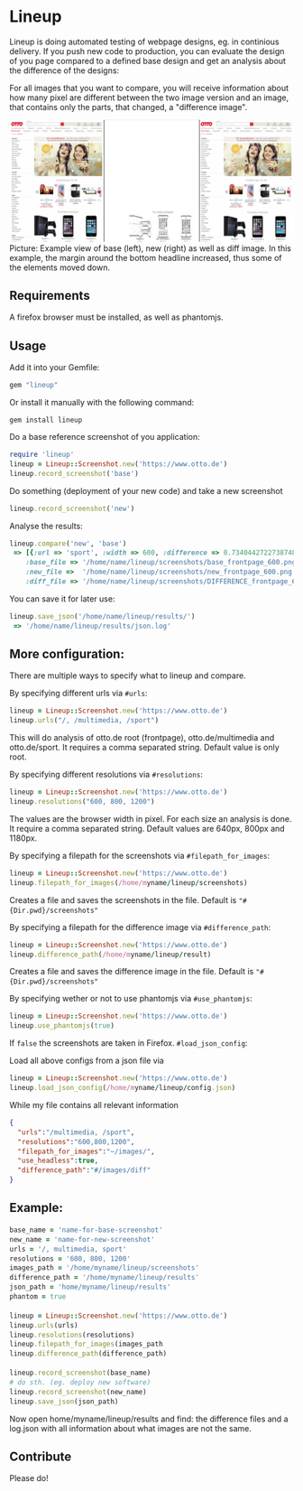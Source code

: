 # Lineup

Lineup is doing automated testing of webpage designs, eg. in continious delivery.
If you push new code to production, you can evaluate the design of you page compared to a defined base design and
get an analysis about the difference of the designs:

For all images that you want to compare, you will receive information about how many pixel are different
between the two image version and an image, that contains only the parts, that changed, a "difference image".

![Example view of base (left), new (right) as well as diff image.](doc/example.png)
Picture: Example view of base (left), new (right) as well as diff image. In this example, the margin around the bottom headline increased,
thus some of the elements moved down.

## Requirements

A firefox browser must be installed, as well as phantomjs.

## Usage

Add it into your Gemfile:
````ruby
gem "lineup"
````

Or install it manually with the following command:
````
gem install lineup
````

Do a base reference screenshot of you application:
````ruby
require 'lineup'
lineup = Lineup::Screenshot.new('https://www.otto.de')
lineup.record_screenshot('base')
````

Do something (deployment of your new code) and take a new screenshot
````ruby
lineup.record_screenshot('new')
````

Analyse the results:
````ruby
lineup.compare('new', 'base')
 => [{:url => 'sport', :width => 600, :difference => 0.7340442722738748,
    :base_file => '/home/name/lineup/screenshots/base_frontpage_600.png'
    :new_file =>  '/home/name/lineup/screenshots/new_frontpage_600.png'
    :diff_file => '/home/name/lineup/screenshots/DIFFERENCE_frontpage_600.png' }]
````

You can save it for later use:
````ruby
lineup.save_json('/home/name/lineup/results/')
 => '/home/name/lineup/results/json.log'
````

## More configuration:

There are multiple ways to specify what to lineup and compare.

By specifying different urls via ````#urls````:
````ruby
lineup = Lineup::Screenshot.new('https://www.otto.de')
lineup.urls("/, /multimedia, /sport")
````
This will do analysis of otto.de root (frontpage), otto.de/multimedia and otto.de/sport.
It requires a comma separated string. Default value is only root.

By specifying different resolutions via ````#resolutions````:
````ruby    
lineup = Lineup::Screenshot.new('https://www.otto.de')
lineup.resolutions("600, 800, 1200")
````
The values are the browser width in pixel. For each size an analysis is done.
It require a comma separated string. Default values are 640px, 800px and 1180px.

By specifying a filepath for the screenshots via ````#filepath_for_images````:
````ruby    
lineup = Lineup::Screenshot.new('https://www.otto.de')
lineup.filepath_for_images(/home/myname/lineup/screenshots)
````
Creates a file and saves the screenshots in the file. Default is ````"#{Dir.pwd}/screenshots"````

By specifying a filepath for the difference image via ````#difference_path````:
````ruby    
lineup = Lineup::Screenshot.new('https://www.otto.de')
lineup.difference_path(/home/myname/lineup/result)
````
Creates a file and saves the difference image in the file. Default is ````"#{Dir.pwd}/screenshots"````

By specifying wether or not to use phantomjs via ````#use_phantomjs````:
````ruby    
lineup = Lineup::Screenshot.new('https://www.otto.de')
lineup.use_phantomjs(true)
````
If ````false```` the screenshots are taken in Firefox. ````#load_json_config````:

Load all above configs from a json file via 
````ruby    
lineup = Lineup::Screenshot.new('https://www.otto.de')
lineup.load_json_config(/home/myname/lineup/config.json)
````
While my file contains all relevant information
````json
{
  "urls":"/multimedia, /sport",
  "resolutions":"600,800,1200",
  "filepath_for_images":"~/images/",
  "use_headless":true,
  "difference_path":"#/images/diff"
}
````

## Example:

````ruby  
base_name = 'name-for-base-screenshot'
new_name = 'name-for-new-screenshot'
urls = '/, multimedia, sport'
resolutions = '600, 800, 1200'
images_path = '/home/myname/lineup/screenshots'
difference_path = '/home/myname/lineup/results'
json_path = 'home/myname/lineup/results'
phantom = true

lineup = Lineup::Screenshot.new('https://www.otto.de')
lineup.urls(urls)
lineup.resolutions(resolutions)
lineup.filepath_for_images(images_path
lineup.difference_path(difference_path)
    
lineup.record_screenshot(base_name)
# do sth. (eg. deploy new software)
lineup.record_screenshot(new_name)
lineup.save_json(json_path)
````
Now open home/myname/lineup/results and find:
the difference files and a log.json with all information about what images are not the same.

## Contribute

Please do!
 
